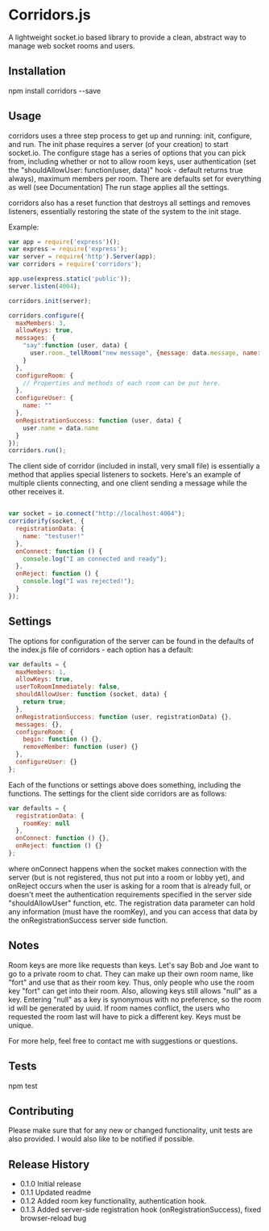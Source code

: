 Corridors.js
=========

A lightweight socket.io based library to provide a clean, abstract way to manage web socket rooms and users.

## Installation

  npm install corridors --save

## Usage

corridors uses a three step process to get up and running: init, configure, and run.  The init phase requires a server (of your creation) to start socket.io.  The configure stage has a series of options that you can pick from, including whether or not to allow room keys, user authentication (set the "shouldAllowUser: function(user, data)" hook - default returns true always), maximum members per room.  There are defaults set for everything as well (see Documentation) The run stage applies all the settings.

corridors also has a reset function that destroys all settings and removes listeners, essentially restoring the state of the system to the init stage.

Example:
```javascript
var app = require('express')();
var express = require('express');
var server = require('http').Server(app);
var corridors = require('corridors');

app.use(express.static('public'));
server.listen(4004);

corridors.init(server);

corridors.configure({
  maxMembers: 3,
  allowKeys: true,
  messages: {
    "say":function (user, data) {
      user.room._tellRoom("new message", {message: data.message, name: user.name});
    }
  },
  configureRoom: {
    // Properties and methods of each room can be put here.
  },
  configureUser: {
    name: ""
  },
  onRegistrationSuccess: function (user, data) {
    user.name = data.name
  }
});
corridors.run();
```

The client side of corridor (included in install, very small file) is essentially a method that applies special listeners to sockets.  Here's an example of multiple clients connecting, and one client sending a message while the other receives it.
```javascript

var socket = io.connect("http://localhost:4004");
corridorify(socket, {
  registrationData: {
    name: "testuser!"
  },
  onConnect: function () {
    console.log("I am connected and ready");
  },
  onReject: function () {
    console.log("I was rejected!");
  }
});
```

## Settings
The options for configuration of the server can be found in the defaults of the index.js file of corridors - each option has a default:
```javascript
var defaults = {
  maxMembers: 1,
  allowKeys: true,
  userToRoomImmediately: false,
  shouldAllowUser: function (socket, data) {
    return true;
  },
  onRegistrationSuccess: function (user, registrationData) {},
  messages: {},
  configureRoom: {
    begin: function () {},
    removeMember: function (user) {}
  },
  configureUser: {}
};
```
Each of the functions or settings above does something, including the functions.  The settings for the client side corridors are as follows:
```javascript
var defaults = {
  registrationData: {
    roomKey: null
  },
  onConnect: function () {},
  onReject: function () {}
};
```
where onConnect happens when the socket makes connection with the server (but is not registered, thus not put into a room or lobby yet), and onReject occurs when the user is asking for a room that is already full, or doesn't meet the authentication requirements specified in the server side "shouldAllowUser" function, etc.  The registration data parameter can hold any information (must have the roomKey), and you can access that data by the onRegistrationSuccess server side function.

## Notes
Room keys are more like requests than keys.  Let's say Bob and Joe want to go to a private room to chat.  They can make up their own room name, like "fort" and use that as their room key.  Thus, only people who use the room key "fort" can get into their room.  Also, allowing keys still allows "null" as a key.  Entering "null" as a key is synonymous with no preference, so the room id will be generated by uuid.  If room names conflict, the users who requested the room last will have to pick a different key.  Keys must be unique.

For more help, feel free to contact me with suggestions or questions.

## Tests

  npm test

## Contributing

Please make sure that for any new or changed functionality, unit tests are also
provided.  I would also like to be notified if possible.

## Release History

* 0.1.0 Initial release
* 0.1.1 Updated readme
* 0.1.2 Added room key functionality, authentication hook.
* 0.1.3 Added server-side registration hook (onRegistrationSuccess), fixed browser-reload bug
